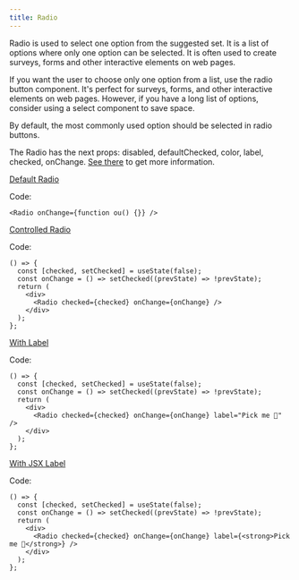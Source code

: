 ```yaml
---
title: Radio
---
```


Radio is used to select one option from the suggested set. It is a list of options where only one option can be selected. It is often used to create surveys, forms and other interactive elements on web pages.

If you want the user to choose only one option from a list, use the radio button component. It's perfect for surveys, forms, and other interactive elements on web pages. However, if you have a long list of options, consider using a select component to save space.

By default, the most commonly used option should be selected in radio buttons.

The Radio has the next props: disabled, defaultChecked, color, label, checked, onChange. [See there](/?path=/docs/core-controls-radio--docs) to get more information.

[Default Radio](/?path=/story/core-controls-radio--default-radio)

Code:

```tsx
<Radio onChange={function ou() {}} />
```

[Controlled Radio](/?path=/story/core-controls-radio--controlled-radio)

Code:

```tsx
() => {
  const [checked, setChecked] = useState(false);
  const onChange = () => setChecked((prevState) => !prevState);
  return (
    <div>
      <Radio checked={checked} onChange={onChange} />
    </div>
  );
};
```

[With Label](/?path=/story/core-controls-radio--with-label)

Code:

```tsx
() => {
  const [checked, setChecked] = useState(false);
  const onChange = () => setChecked((prevState) => !prevState);
  return (
    <div>
      <Radio checked={checked} onChange={onChange} label="Pick me 🌵" />
    </div>
  );
};
```

[With JSX Label](/?path=/story/core-controls-radio--with-jsx-label)

Code:

```tsx
() => {
  const [checked, setChecked] = useState(false);
  const onChange = () => setChecked((prevState) => !prevState);
  return (
    <div>
      <Radio checked={checked} onChange={onChange} label={<strong>Pick me 🌵</strong>} />
    </div>
  );
};
```
